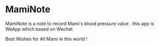 # MamiNote
MamiNote is a note to record Mami's blood pressure value .
this app is WeApp which based on Wechat

Best Wishes for All Mami in this world !
